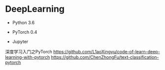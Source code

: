 # DeepLearning
- Python 3.6

- PyTorch 0.4

- Jupyter

  

深度学习入门之PyTorch https://github.com/L1aoXingyu/code-of-learn-deep-learning-with-pytorch
https://github.com/ChenZhongFu/text-classification-pytorch